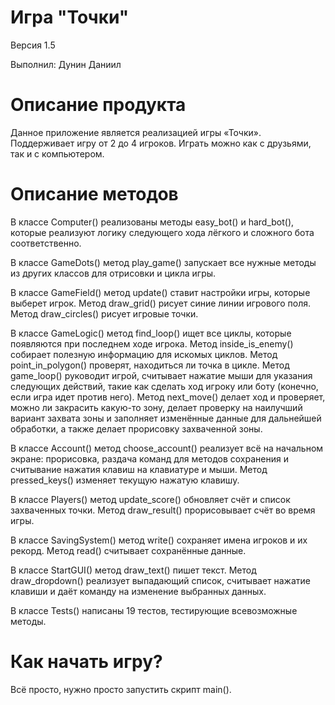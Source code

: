 # Игра "Точки"
Версия 1.5

Выполнил: Дунин Даниил
# Описание продукта
Данное приложение является реализацией игры «Точки». Поддерживает игру от 2 до 4 игроков. Играть можно как с друзьями, так и с компьютером.
# Описание методов
В классе Computer() реализованы методы easy_bot() и hard_bot(), которые реализуют логику следующего хода лёгкого и сложного бота соответственно.

В классе GameDots() метод play_game() запускает все нужные методы из других классов для отрисовки и цикла игры.

В классе GameField() метод update() ставит настройки игры, которые выберет игрок. Метод draw_grid() рисует синие линии игрового поля. Метод draw_circles() рисует игровые точки.

В классе GameLogic() метод find_loop() ищет все циклы, которые появляются при последнем ходе игрока. Метод inside_is_enemy() собирает полезную информацию для искомых циклов. Метод point_in_polygon() проверят, находиться ли точка в цикле. Метод game_loop() руководит игрой, считывает нажатие мыши для указания следующих действий, такие как сделать ход игроку или боту (конечно, если игра идет против него). Метод next_move() делает ход и проверяет, можно ли закрасить какую-то зону, делает проверку на наилучший вариант захвата зоны и заполняет изменённые данные для дальнейшей обработки, а также делает прорисовку захваченной зоны.

В классе Account() метод choose_account() реализует всё на начальном экране: прорисовка, раздача команд для методов сохранения и считывание нажатия клавиш на клавиатуре и мыши. Метод pressed_keys() изменяет текущую нажатую клавишу.

В классе Players() метод update_score() обновляет счёт и список захваченных точки. Метод draw_result() прорисовывает счёт во время игры.

В классе SavingSystem() метод write() сохраняет имена игроков и их рекорд. Метод read() считывает сохранённые данные.

В классе StartGUI() метод draw_text() пишет текст. Метод draw_dropdown() реализует выпадающий список, считывает нажатие клавиши и даёт команду на изменение выбранных данных.

В классе Tests() написаны 19 тестов, тестирующие всевозможные методы.
# Как начать игру?
Всё просто, нужно просто запустить скрипт main().